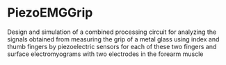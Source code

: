 # PiezoEMGGrip
Design and simulation of a combined processing circuit for analyzing the signals obtained from measuring the grip of a metal glass using index and thumb fingers by piezoelectric sensors for each of these two fingers and surface electromyograms with two electrodes in the forearm muscle
